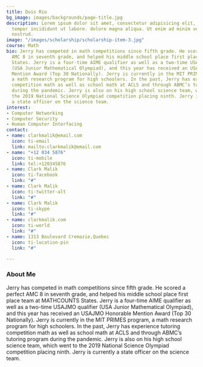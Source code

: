 ```yaml
---
title: Duis Rio
bg_image: images/backgrounds/page-title.jpg
description: Lorem ipsum dolor sit amet, consectetur adipisicing elit, sed do eiusmod
  tempor incididunt ut labore. dolore magna aliqua. Ut enim ad minim veniam, quis
  nostrud.
image: "/images/scholarship/scholarship-item-3.jpg"
course: Math
bio: Jerry has competed in math competitions since fifth grade. He scored a perfect
  AMC 8 in seventh grade, and helped his middle school place first place team at MATHCOUNTS
  States. Jerry is a four-time AIME qualifier as well as a two-time USAJMO qualifier
  (USA Junior Mathematical Olympiad), and this year has received an USAJMO Honorable
  Mention Award (Top 30 Nationally). Jerry is currently in the MIT PRIMES program,
  a math research program for high schoolers. In the past, Jerry has experience tutoring
  competition math as well as school math at ACLS and through ABMC’s tutoring program
  during the pandemic. Jerry is also on his high school science team, which went to
  the 2019 National Science Olympiad competition placing ninth. Jerry is currently
  a state officer on the science team.
interest:
- Computer Networking
- Computer Security
- Human Computer Interfacing
contact:
- name: clarkmalik@email.com
  icon: ti-email
  link: mailto:clarkmalik@email.com
- name: "+12 034 5876"
  icon: ti-mobile
  link: tel:+120345876
- name: Clark Malik
  icon: ti-facebook
  link: "#"
- name: Clark Malik
  icon: ti-twitter-alt
  link: "#"
- name: Clark Malik
  icon: ti-skype
  link: "#"
- name: clarkmalik.com
  icon: ti-world
  link: "#"
- name: 1313 Boulevard Cremazie,Quebec
  icon: ti-location-pin
  link: "#"

---
```

### About Me

Jerry has competed in math competitions since fifth grade. He scored a perfect AMC 8 in seventh grade, and helped his middle school place first place team at MATHCOUNTS States. Jerry is a four-time AIME qualifier as well as a two-time USAJMO qualifier (USA Junior Mathematical Olympiad), and this year has received an USAJMO Honorable Mention Award (Top 30 Nationally). Jerry is currently in the MIT PRIMES program, a math research program for high schoolers. In the past, Jerry has experience tutoring competition math as well as school math at ACLS and through ABMC’s tutoring program during the pandemic. Jerry is also on his high school science team, which went to the 2019 National Science Olympiad competition placing ninth. Jerry is currently a state officer on the science team.